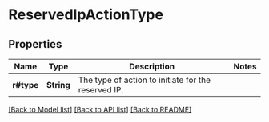 # ReservedIpActionType

## Properties

Name | Type | Description | Notes
------------ | ------------- | ------------- | -------------
**r#type** | **String** | The type of action to initiate for the reserved IP. | 

[[Back to Model list]](../README.md#documentation-for-models) [[Back to API list]](../README.md#documentation-for-api-endpoints) [[Back to README]](../README.md)


